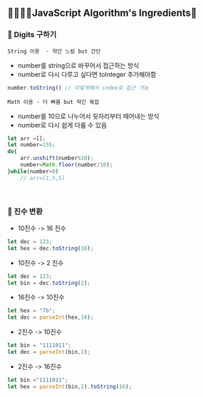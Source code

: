## 👩🏻‍🍳🥗JavaScript Algorithm's Ingredients🥗





### 🍅 Digits 구하기 

`String 이용  - 약간 느림 but 간단 `

- number를 string으로 바꾸어서 접근하는 방식 
- number로 다시 다루고 싶다면 toInteger 추가해야함

```javascript
number.toString() // 이렇게해서 index로 접근 가능 
```

`Math 이용 - 더 빠름 but 약간 복잡`

- number를 10으로 나누어서 뒷자리부터 떼어내는 방식
- number로 다시 쉽게 다룰 수 있음

```javascript
let arr =[];
let number=155;
do{
    arr.unshift(number%10);
    number=Math.floor(number/10);
}while(number>0)
    // arr=[1,5,5]
```





<br/>



### 🍅 진수 변환

- 10진수 -> 16 진수

```javascript
let dec = 123;
let hex = dec.toString(16);
```

- 10진수 -> 2 진수

```javascript
let dec = 123;
let bin = dec.toString(2);
```

- 16진수 -> 10진수

```javascript
let hex = "7b";
let dec = parseInt(hex,16);
```

- 2진수 -> 10진수

```javascript
let bin = "1111011";
let dec = parseInt(bin,2);
```

- 2진수 -> 16진수

```javascript
let bin ="1111011";
let hex = parseInt(bin,2).toString(16);
```

